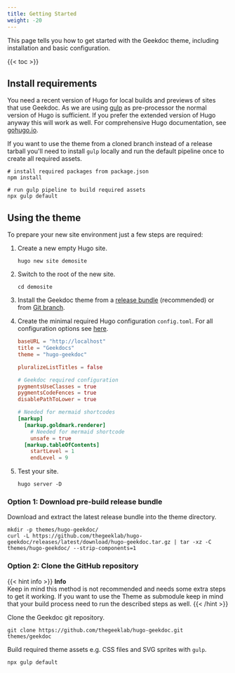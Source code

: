 ```yaml
---
title: Getting Started
weight: -20
---
```


This page tells you how to get started with the Geekdoc theme, including installation and basic configuration.

<!-- spellchecker-disable -->

{{< toc >}}

<!-- spellchecker-enable -->

## Install requirements

You need a recent version of Hugo for local builds and previews of sites that use Geekdoc. As we are using [gulp](https://gulpjs.com/) as pre-processor the normal version of Hugo is sufficient. If you prefer the extended version of Hugo anyway this will work as well. For comprehensive Hugo documentation, see [gohugo.io](https://gohugo.io/documentation/).

If you want to use the theme from a cloned branch instead of a release tarball you'll need to install `gulp` locally and run the default pipeline once to create all required assets.

```Shell
# install required packages from package.json
npm install

# run gulp pipeline to build required assets
npx gulp default
```

## Using the theme

To prepare your new site environment just a few steps are required:

1. Create a new empty Hugo site.

   ```Shell
   hugo new site demosite
   ```

2. Switch to the root of the new site.

   ```Shell
   cd demosite
   ```

3. Install the Geekdoc theme from a [release bundle](#option-1-download-pre-build-release-bundle) (recommended) or from [Git branch](#option-2-clone-the-github-repository).

4. Create the minimal required Hugo configuration `config.toml`. For all configuration options see [here](/usage/configuration/).

   ```Toml
   baseURL = "http://localhost"
   title = "Geekdocs"
   theme = "hugo-geekdoc"

   pluralizeListTitles = false

   # Geekdoc required configuration
   pygmentsUseClasses = true
   pygmentsCodeFences = true
   disablePathToLower = true

   # Needed for mermaid shortcodes
   [markup]
     [markup.goldmark.renderer]
       # Needed for mermaid shortcode
       unsafe = true
     [markup.tableOfContents]
       startLevel = 1
       endLevel = 9
   ```

5. Test your site.

   ```Shell
   hugo server -D
   ```

### Option 1: Download pre-build release bundle

Download and extract the latest release bundle into the theme directory.

```Shell
mkdir -p themes/hugo-geekdoc/
curl -L https://github.com/thegeeklab/hugo-geekdoc/releases/latest/download/hugo-geekdoc.tar.gz | tar -xz -C themes/hugo-geekdoc/ --strip-components=1
```

### Option 2: Clone the GitHub repository

{{< hint info >}}
**Info**\
Keep in mind this method is not recommended and needs some extra steps to get it working.
If you want to use the Theme as submodule keep in mind that your build process need to
run the described steps as well.
{{< /hint >}}

Clone the Geekdoc git repository.

```Shell
git clone https://github.com/thegeeklab/hugo-geekdoc.git themes/geekdoc
```

Build required theme assets e.g. CSS files and SVG sprites with `gulp`.

```Shell
npx gulp default
```
